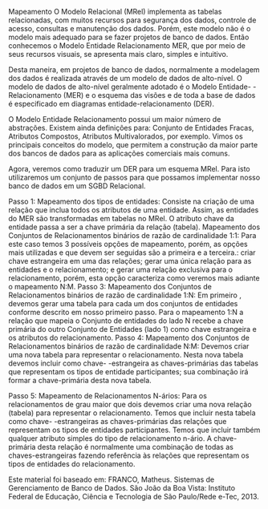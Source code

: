 Mapeamento
O Modelo Relacional (MRel) implementa as tabelas relacionadas, com muitos recursos para segurança dos dados, controle de acesso, consultas e manutenção dos dados. Porém, este modelo não é o modelo mais adequado para se fazer projetos de banco de dados. Então conhecemos o Modelo Entidade Relacionamento MER, que por meio de seus recursos visuais, se apresenta mais claro, simples e intuitivo.

Desta maneira, em projetos de banco de dados, normalmente a modelagem dos dados é realizada através de um modelo de dados de alto-nível. O modelo de dados de alto-nível geralmente adotado é o Modelo Entidade- -Relacionamento (MER) e o esquema das visões e de toda a base de dados é especificado em diagramas entidade-relacionamento (DER).

O Modelo Entidade Relacionamento possui um maior número de abstrações. Existem ainda definições para: Conjunto de Entidades Fracas, Atributos Compostos, Atributos Multivalorados, por exemplo. Vimos os principais conceitos do modelo, que permitem a construção da maior parte dos bancos de dados para as aplicações comerciais mais comuns.

Agora, veremos como traduzir um DER para um esquema MRel. Para isto utilizaremos um conjunto de passos para que possamos implementar nosso banco de dados em um SGBD Relacional.

Passo 1: Mapeamento dos tipos de entidades: Consiste na criação de uma relação que inclua todos os atributos de uma entidade. Assim, as entidades do MER são transformadas em tabelas no MRel. O atributo chave da entidade passa a ser a chave primária da relação (tabela).
Mapeamento dos Conjuntos de Relacionamentos binários de razão de cardinalidade 1:1: Para este caso temos 3 possíveis opções de mapeamento, porém, as opções mais utilizadas e que devem ser seguidas são a primeira e a terceira.:
criar chave estrangeira em uma das relações;
gerar uma única relação para as entidades e o relacionamento; e
gerar uma relação exclusiva para o relacionamento, porém, esta opção caracteriza como veremos mais adiante o mapeamento N:M.
Passo 3: Mapeamento dos Conjuntos de Relacionamentos binários de razão de cardinalidade 1:N: Em primeiro , devemos gerar uma tabela para cada um dos conjuntos de entidades conforme descrito em nosso primeiro passo. Para o mapeamento 1:N a relação que mapeia o Conjunto de entidades do lado N recebe a chave primária do outro Conjunto de Entidades (lado 1) como chave estrangeira e os atributos do relacionamento.
Passo 4: Mapeamento dos Conjuntos de Relacionamentos binários de razão de cardinalidade N:M: Devemos criar uma nova tabela para representar o relacionamento. Nesta nova tabela devemos incluir como chave- -estrangeira as chaves-primárias das tabelas que representam os tipos de entidade participantes; sua combinação irá formar a chave-primária desta nova tabela.

Passo 5: Mapeamento de Relacionamentos N-ários: Para os relacionamentos de grau maior que dois devemos criar uma nova relação (tabela) para representar o relacionamento. Temos que incluir nesta tabela como chave- -estrangeiras as chaves-primárias das relações que representam os tipos de entidades participantes. Temos que incluir também qualquer atributo simples do tipo de relacionamento n-ário. A chave-primária desta relação é normalmente uma combinação de todas as chaves-estrangeiras fazendo referência às relações que representam os tipos de entidades do relacionamento.


Este material foi baseado em:
FRANCO, Matheus. Sistemas de Gerenciamento de Banco de Dados. São João da Boa Vista: Instituto Federal de Educação, Ciência e Tecnologia de São Paulo/Rede e-Tec, 2013.
